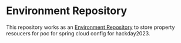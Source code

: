 # Environment Repository

This repository works as an [Environment Repository](https://docs.spring.io/spring-cloud-config/docs/current/reference/html/#_environment_repository) to store property resoucers for poc for spring cloud config for hackday2023.

